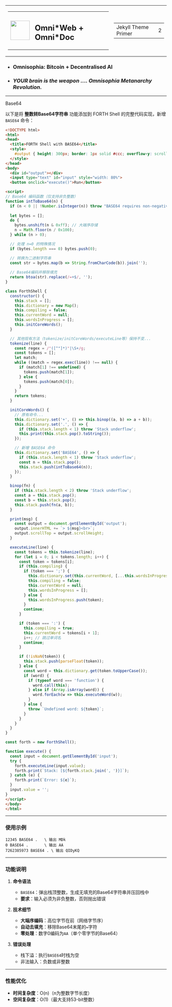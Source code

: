 <table><tr>
<td>
<table><tr><td><img src="https://omnixtar.github.io/m/img/icon-oxw.png" height="60"></td><td><h2>Omni*Web + Omni*Doc</h2></td></tr></table> 
</td>
<td>
<table><tr><td>Jekyll Theme Primer</td><td>2</td></tr></table>
</td></tr></table>

- ### Omnisophia: Bitcoin + Decentralised AI
- ### *YOUR brain is the weapon .... Omnisophia Metanarchy Revolution.* 

---

Base64

以下是将 **整数转Base64字符串** 功能添加到 FORTH Shell 的完整代码实现，新增 `BASE64` 命令：

```html
<!DOCTYPE html>
<html>
<head>
  <title>FORTH Shell with BASE64</title>
  <style>
    #output { height: 300px; border: 1px solid #ccc; overflow-y: scroll; font-family: monospace; }
  </style>
</head>
<body>
  <div id="output"></div>
  <input type="text" id="input" style="width: 80%">
  <button onclick="execute()">Run</button>

<script>
// Base64 编码函数（仅支持非负整数）
function intToBase64(n) {
  if (n < 0 || !Number.isInteger(n)) throw "BASE64 requires non-negative integer";
  
  let bytes = [];
  do {
    bytes.unshift(n & 0xff); // 大端序存储
    n = Math.floor(n / 0x100);
  } while (n > 0);

  // 处理 n=0 的特殊情况
  if (bytes.length === 0) bytes.push(0);

  // 转换为二进制字符串
  const str = bytes.map(b => String.fromCharCode(b)).join('');
  
  // Base64编码并移除填充
  return btoa(str).replace(/=+$/, '');
}

class ForthShell {
  constructor() {
    this.stack = [];
    this.dictionary = new Map();
    this.compiling = false;
    this.currentWord = null;
    this.wordsInProgress = [];
    this.initCoreWords();
  }

  // 其他现有方法（tokenize/initCoreWords/executeLine等）保持不变...
  tokenize(line) {
    const regex = /"([^"]*)"|\S+/g;
    const tokens = [];
    let match;
    while ((match = regex.exec(line)) !== null) {
      if (match[1] !== undefined) {
        tokens.push(match[1]);
      } else {
        tokens.push(match[0]);
      }
    }
    return tokens;
  }

  initCoreWords() {
    // 原有命令...
    this.dictionary.set('+', () => this.binop((a, b) => a + b));
    this.dictionary.set('.', () => {
      if (this.stack.length < 1) throw 'Stack underflow';
      this.print(this.stack.pop().toString());
    });

    // 新增 BASE64 命令
    this.dictionary.set('BASE64', () => {
      if (this.stack.length < 1) throw 'Stack underflow';
      const n = this.stack.pop();
      this.stack.push(intToBase64(n));
    });
  }

  binop(fn) {
    if (this.stack.length < 2) throw 'Stack underflow';
    const a = this.stack.pop();
    const b = this.stack.pop();
    this.stack.push(fn(a, b));
  }

  print(msg) {
    const output = document.getElementById('output');
    output.innerHTML += `> ${msg}<br>`;
    output.scrollTop = output.scrollHeight;
  }

  executeLine(line) {
    const tokens = this.tokenize(line);
    for (let i = 0; i < tokens.length; i++) {
      const token = tokens[i];
      if (this.compiling) {
        if (token === ';') {
          this.dictionary.set(this.currentWord, [...this.wordsInProgress]);
          this.compiling = false;
          this.currentWord = null;
          this.wordsInProgress = [];
        } else {
          this.wordsInProgress.push(token);
        }
        continue;
      }

      if (token === ':') {
        this.compiling = true;
        this.currentWord = tokens[i + 1];
        i++; // 跳过单词名
        continue;
      }

      if (!isNaN(token)) {
        this.stack.push(parseFloat(token));
      } else {
        const word = this.dictionary.get(token.toUpperCase());
        if (word) {
          if (typeof word === 'function') {
            word.call(this);
          } else if (Array.isArray(word)) {
            word.forEach(w => this.executeWord(w));
          }
        } else {
          throw `Undefined word: ${token}`;
        }
      }
    }
  }
}

const forth = new ForthShell();

function execute() {
  const input = document.getElementById('input');
  try {
    forth.executeLine(input.value);
    forth.print(`Stack: [${forth.stack.join(', ')}]`);
  } catch (e) {
    forth.print(`Error: ${e}`);
  }
  input.value = '';
}
</script>
</body>
</html>
```

---

### **使用示例**
```forth
12345 BASE64 .   \ 输出 MDk
0 BASE64 .       \ 输出 AA
7262385973 BASE64 . \ 输出 QIDyKQ
```

---

### **功能说明**
1. **命令语法**  
   - `BASE64`：弹出栈顶整数，生成无填充的Base64字符串并压回栈中
   - **要求**：输入必须为非负整数，否则抛出错误

2. **技术细节**  
   - **大端序编码**：高位字节在前（网络字节序）
   - **自动去填充**：移除Base64末尾的`=`字符
   - **零处理**：数字0编码为`AA`（单个零字节的Base64）

3. **错误处理**  
   - 栈下溢：执行`BASE64`时栈为空
   - 非法输入：负数或非整数

---

### **性能优化**
- **时间复杂度**：O(n)（n为整数字节长度）
- **空间复杂度**：O(1)（最大支持53-bit整数）


